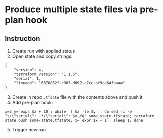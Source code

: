 # Produce multiple state files via pre-plan hook

## Instruction

1. Create run with applied status
2. Open state and copy strings:
```
{
    "version": 4,
    "terraform_version": "1.1.6",
    "serial": 1,
    "lineage": "6378832f-c96f-d892-c7cc-af9ca64fbaaa"
}
```
3. Create in repo `.tfsate` file with the contents above and push it 
4. Add pre-plan hook:
```
x=3 y=`expr $x + 10`; while  [ $x -le $y ]; do sed -i -e "s/\"serial\": .*/\"serial\": $x,/g" some-state.tfstate; terraform state push some-state.tfstate; x=`expr $x + 1`; sleep 1; done
```
5. Trigger new run